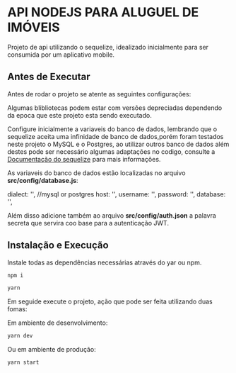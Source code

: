 # API NODEJS PARA ALUGUEL DE IMÓVEIS

Projeto de api utilizando o sequelize, idealizado inicialmente para ser consumida por um aplicativo mobile.

## Antes de Executar

Antes de rodar o projeto se atente as seguintes configurações:

Algumas blibliotecas podem estar com versões depreciadas dependendo da epoca que este projeto esta sendo executado.

Configure inicialmente a variaveis do banco de dados, lembrando que o sequelize aceita uma infinidade de banco de dados,porém foram testados neste projeto o MySQL e o Postgres, ao utilizar outros banco de dados além destes pode ser necessário algumas adaptações no codigo, consulte a [Documentação do sequelize](https://sequelize.org/) para mais informações.

As variaveis do banco de dados estão localizadas no arquivo **src/config/database.js**:

dialect: '', //mysql or postgres
host: '', 
username: '',
password: '',
database: '',

Além disso adicione também ao arquivo **src/config/auth.json** a palavra secreta que servira coo base para a autenticação JWT.

## Instalação e Execução

Instale todas as dependências necessárias através do yar ou npm.

```sh
npm i
```

```sh
yarn
```

Em seguide execute o projeto, ação que pode ser feita utilizando duas fomas:

Em ambiente de desenvolvimento:

```sh
yarn dev
```
Ou em ambiente de produção:
```sh
yarn start
```